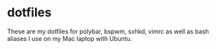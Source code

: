 # dotfiles
These are my dotfiles for polybar, bspwm, sxhkd, vimrc as well as bash aliases I use on my Mac laptop with Ubuntu.
